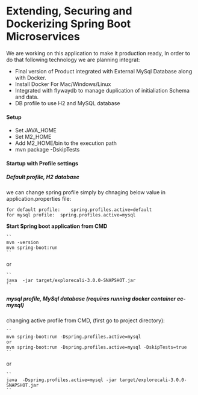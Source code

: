 # Extending, Securing and Dockerizing Spring Boot Microservices

We are working on this application to make it production ready, In order to do that following technology we are planning integrat:

-	Final version of Product integrated with External MySql Database along with Docker.
-	Install Docker For Mac/Windows/Linux
- 	Integrated with flywaydb to manage duplication of initialiation Schema and data.
-	DB profile to use H2 and MySQL database


#### Setup

-	Set JAVA_HOME
-	Set M2_HOME
-	Add M2_HOME/bin to the execution path
-	mvn package -DskipTests


#### Startup with Profile settings
##### Default profile, H2 database

we can change spring profile simply by chnaging below value in application.properties file:

	for default profile:	spring.profiles.active=default
	for mysql profile:	spring.profiles.active=mysql


**Start Spring boot application from CMD**

	``
	mvn -version
	mvn spring-boot:run
	``
or

	``
	java  -jar target/explorecali-3.0.0-SNAPSHOT.jar
	``


##### mysql profile, MySql database (requires running docker container ec-mysql)
changing active profile from CMD, (first go to project directory):


	``
	mvn spring-boot:run -Dspring.profiles.active=mysql 
	or
	mvn spring-boot:run -Dspring.profiles.active=mysql -DskipTests=true
	``

or

	``
	java  -Dspring.profiles.active=mysql -jar target/explorecali-3.0.0-SNAPSHOT.jar
	``
	












